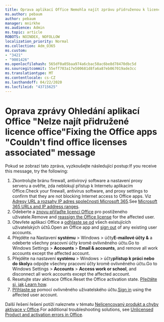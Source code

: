 ```yaml
---
title: Oprava aplikací Office Nemohla najít zprávu přidruženou k licencím office
ms.author: pebaum
author: pebaum
manager: mnirkhe
ms.audience: Admin
ms.topic: article
ROBOTS: NOINDEX, NOFOLLOW
localization_priority: Normal
ms.collection: Adm_O365
ms.custom:
- "3421"
- "9001426"
ms.openlocfilehash: 565df0a05baa974a6cbac58ac6be8d78470dbc5d
ms.sourcegitcommit: 55eff703a17e500681d8fa6a87eb067019ade3cc
ms.translationtype: MT
ms.contentlocale: cs-CZ
ms.lasthandoff: 04/22/2020
ms.locfileid: "43715625"
---
```

# <a name="fixing-the-office-apps-couldnt-find-office-licenses-associated-message"></a><span data-ttu-id="8e9e0-102">Oprava zprávy Ohledání aplikací Office "Nelze najít přidružené licence office"</span><span class="sxs-lookup"><span data-stu-id="8e9e0-102">Fixing the Office apps "Couldn't find office licenses associated" message</span></span>

<span data-ttu-id="8e9e0-103">Pokud se zobrazí tato zpráva, vyzkoušejte následující postup:</span><span class="sxs-lookup"><span data-stu-id="8e9e0-103">If you receive this message, try the following:</span></span>

1. <span data-ttu-id="8e9e0-104">Zkontrolujte bránu firewall, antivirový software a nastavení proxy serveru a ověřte, zda neblokují přístup k Internetu aplikacím Office.</span><span class="sxs-lookup"><span data-stu-id="8e9e0-104">Check your firewall, antivirus software, and proxy settings to confirm that they are not blocking Internet access to Office apps.</span></span> <span data-ttu-id="8e9e0-105">Viz [Adresy URL a rozsahy IP adres společnosti Microsoft 365](https://docs.microsoft.com/office365/enterprise/urls-and-ip-address-ranges).</span><span class="sxs-lookup"><span data-stu-id="8e9e0-105">See [Microsoft 365 URLs and IP address ranges](https://docs.microsoft.com/office365/enterprise/urls-and-ip-address-ranges).</span></span>
2. <span data-ttu-id="8e9e0-106">Odeberte a [znovu přiřaďte licenci Office](https://docs.microsoft.com/office365/admin/manage/assign-licenses-to-users) pro postiženého uživatele.</span><span class="sxs-lookup"><span data-stu-id="8e9e0-106">Remove and [reassign the Office license](https://docs.microsoft.com/office365/admin/manage/assign-licenses-to-users) for the affected user.</span></span> 
3. <span data-ttu-id="8e9e0-107">Otevřete aplikaci Office a [odhlaste se od](https://support.office.com/article/5a20dc11-47e9-4b6f-945d-478cb6d92071) všech existujících uživatelských účtů.</span><span class="sxs-lookup"><span data-stu-id="8e9e0-107">Open an Office app and [sign out](https://support.office.com/article/5a20dc11-47e9-4b6f-945d-478cb6d92071) of any existing user accounts.</span></span>
4. <span data-ttu-id="8e9e0-108">Přejděte na Nastavení **systému** > Windows > účty**E-mailové účty &** a odeberte všechny pracovní účty kromě ovlivněného účtu.</span><span class="sxs-lookup"><span data-stu-id="8e9e0-108">Go to Windows Settings > **Accounts** > **Email & accounts**, and remove all work accounts except the affected account.</span></span>
5. <span data-ttu-id="8e9e0-109">Přejděte na nastavení **systému** > Windows > účty**přístup k práci nebo do školy**a odpojte všechny pracovní účty kromě ovlivněného účtu.</span><span class="sxs-lookup"><span data-stu-id="8e9e0-109">Go to Windows Settings > **Accounts** > **Access work or school**, and disconnect all work accounts except the affected account.</span></span>
6. <span data-ttu-id="8e9e0-110">Resetujte stav aktivace Office.</span><span class="sxs-lookup"><span data-stu-id="8e9e0-110">Reset the Office activation state.</span></span> <span data-ttu-id="8e9e0-111">[Přečtěte si, jak](https://docs.microsoft.com/office365/troubleshoot/activation/reset-office-365-proplus-activation-state).</span><span class="sxs-lookup"><span data-stu-id="8e9e0-111">[Learn how](https://docs.microsoft.com/office365/troubleshoot/activation/reset-office-365-proplus-activation-state).</span></span>
7. <span data-ttu-id="8e9e0-112">[Přihlaste se](https://support.office.com/article/628ea040-f265-49de-b986-be09c3ebf8a9) pomocí ovlivněného uživatelského účtu.</span><span class="sxs-lookup"><span data-stu-id="8e9e0-112">[Sign in](https://support.office.com/article/628ea040-f265-49de-b986-be09c3ebf8a9) using the affected user account.</span></span>

<span data-ttu-id="8e9e0-113">Další řešení řešení potíží naleznete v tématu [Nelicencovaný produkt a chyby aktivace v Office](https://support.office.com/Article/0d23d3c0-c19c-4b2f-9845-5344fedc4380).</span><span class="sxs-lookup"><span data-stu-id="8e9e0-113">For additional troubleshooting solutions, see [Unlicensed Product and activation errors in Office](https://support.office.com/Article/0d23d3c0-c19c-4b2f-9845-5344fedc4380).</span></span>
